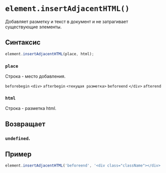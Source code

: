 # `element.insertAdjacentHTML()`

Добавляет разметку и текст в документ и не затрагивает существующие элементы.

## Синтаксис

```js
element.insertAdjacentHTML(place, html);
```

### `place`

Строка - место добавления.

`beforebegin` `<div>` `afterbegin` `<текущая разметка>` `beforeend` `</div>` `afterend`

### `html`

Строка - разметка html.

## Возвращает

### `undefined`.

## Пример

```js
element.insertAdjacentHTML('beforeend', '<div class="className"></div>');
```
